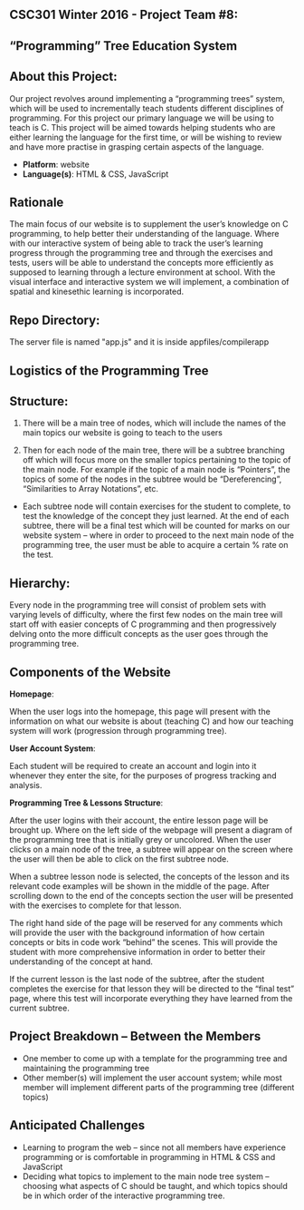 
CSC301 Winter 2016 - Project Team #8:
--------------------------------------------
“Programming” Tree Education System
--------------------------------------------

About this Project:
--------------------

Our project revolves around implementing a “programming trees” system, which will be used to incrementally teach students different disciplines of programming. For this project our primary language we will be using to teach is C. This project will be aimed towards helping students who are either learning the language for the first time, or will be wishing to review and have more practise in grasping certain aspects of the language.

- <b>Platform</b>: website
- <b>Language(s)</b>: HTML & CSS, JavaScript

Rationale
-----------

The main focus of our website is to supplement the user’s knowledge on C programming, to help better their understanding of the language. Where with our interactive system of being able to track the user’s learning progress through the programming tree and through the exercises and tests, users will be able to understand the concepts more efficiently as supposed to learning through a lecture environment at school. With the visual interface and interactive system we will implement, a combination of spatial and kinesethic learning is incorporated.

Repo Directory:
----------------------------------

The server file is named "app.js" and it is inside appfiles/compilerapp

Logistics of the Programming Tree
----------------------------------

Structure:
----------

1.	There will be a main tree of nodes, which will include the names of the main topics our website is going to teach to the users

2.	Then for each node of the main tree, there will be a subtree branching off which will focus more on the smaller topics pertaining to the topic of the main node. For example if the topic of a main node is “Pointers”, the topics of some of the nodes in the subtree would be “Dereferencing”, “Similarities to Array Notations”, etc.

- Each subtree node will contain exercises for the student to complete, to test the knowledge of the concept they just learned. At the end of each subtree, there will be a final test which will be counted for marks on our website system – where in order to proceed to the next main node of the programming tree, the user must be able to acquire a certain % rate on the test.

Hierarchy:
----------

Every node in the programming tree will consist of problem sets with varying levels of difficulty, where the first few nodes on the main tree will start off with easier concepts of C programming and then progressively delving onto the more difficult concepts as the user goes through the programming tree.

Components of the Website
--------------------------

<b>Homepage</b>:

When the user logs into the homepage, this page will present with the information on what our website is about (teaching C) and how our teaching system will work (progression through programming tree).

<b>User Account System</b>: 

Each student will be required to create an account and login into it whenever they enter the site, for the purposes of progress tracking and analysis.

<b>Programming Tree & Lessons Structure</b>:

After the user logins with their account, the entire lesson page will be brought up. Where on the left side of the webpage will present a diagram of the programming tree that is initially grey or uncolored. When the user clicks on a main node of the tree, a subtree will appear on the screen where the user will then be able to click on the first subtree node.

When a subtree lesson node is selected, the concepts of the lesson and its relevant code examples will be shown in the middle of the page. After scrolling down to the end of the concepts section the user will be presented with the exercises to complete for that lesson.

The right hand side of the page will be reserved for any comments which will provide the user with the background information of how certain concepts or bits in code work “behind” the scenes. This will provide the student with more comprehensive information in order to better their understanding of the concept at hand.

If the current lesson is the last node of the subtree, after the student completes the exercise for that lesson they will be directed to the “final test” page, where this test will incorporate everything they have learned from the current subtree.

Project Breakdown – Between the Members
--------------------------

- One member to come up with a template for the programming tree and maintaining the programming tree
- Other member(s) will implement the user account system; while most member will implement different parts of the programming tree (different topics)

Anticipated Challenges
--------------------------

- Learning to program the web – since not all members have experience programming or is comfortable in programming in HTML & CSS and JavaScript
- Deciding what topics to implement to the main node tree system – choosing what aspects of C should be taught, and which topics should be in which order of the interactive programming tree.
